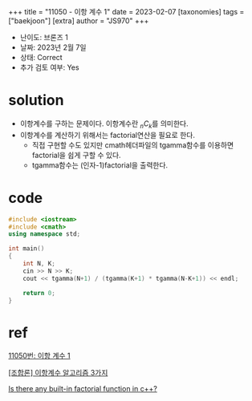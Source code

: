 +++
title = "11050 - 이항 계수 1"
date = 2023-02-07
[taxonomies]
tags = ["baekjoon"]
[extra]
author = "JS970"
+++

- 난이도: 브론즈 1
- 날짜: 2023년 2월 7일
- 상태: Correct
- 추가 검토 여부: Yes

# solution

- 이항계수를 구하는 문제이다. 이항계수란 $_nC_k$를 의미한다.
- 이항계수를 계산하기 위해서는 factorial연산을 필요로 한다.
    - 직접 구현할 수도 있지만 cmath헤더파일의 tgamma함수를 이용하면 factorial을 쉽게 구할 수 있다.
    - tgamma함수는 (인자-1)factorial을 출력한다.

# code

```cpp
#include <iostream>
#include <cmath>
using namespace std;

int main()
{
    int N, K;
    cin >> N >> K;
    cout << tgamma(N+1) / (tgamma(K+1) * tgamma(N-K+1)) << endl;

    return 0;
}
```

# ref

[11050번: 이항 계수 1](https://www.acmicpc.net/problem/11050)

[[조합론] 이항계수 알고리즘 3가지](https://shoark7.github.io/programming/algorithm/3-ways-to-get-binomial-coefficients)

[Is there any built-in factorial function in c++?](https://stackoverflow.com/questions/50132863/is-there-any-built-in-factorial-function-in-c)